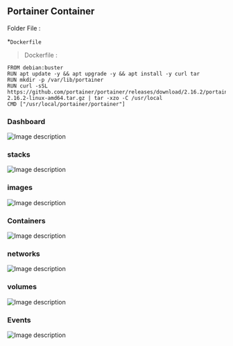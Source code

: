 ## Portainer Container

Folder File :

*`Dockerfile`



> Dockerfile :

```
FROM debian:buster
RUN apt update -y && apt upgrade -y && apt install -y curl tar
RUN mkdir -p /var/lib/portainer
RUN curl -sSL https://github.com/portainer/portainer/releases/download/2.16.2/portainer-2.16.2-linux-amd64.tar.gz | tar -xzo -C /usr/local
CMD ["/usr/local/portainer/portainer"]

```
### Dashboard
![Image description](https://github.com/mmasstou/Inception/blob/master/.img/Dashboard.png)

### stacks
![Image description](https://github.com/mmasstou/Inception/blob/master/.img/stacks.png)

### images
![Image description](https://github.com/mmasstou/Inception/blob/master/.img/images.png)

### Containers
![Image description](https://github.com/mmasstou/Inception/blob/master/.img/Containers.png)

### networks
![Image description](https://github.com/mmasstou/Inception/blob/master/.img/networks.png)

### volumes
![Image description](https://github.com/mmasstou/Inception/blob/master/.img/volumes.png)

### Events
![Image description](https://github.com/mmasstou/Inception/blob/master/.img/Events.png)
